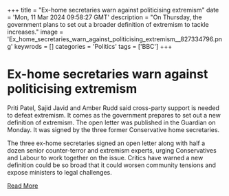+++
title = "Ex-home secretaries warn against politicising extremism"
date = 'Mon, 11 Mar 2024 09:58:27 GMT'
description = "On Thursday, the government plans to set out a broader definition of extremism to tackle increases."
image = 'Ex_home_secretaries_warn_against_politicising_extremism__827334796.png'
keywrods =  []
categories = 'Politics'
tags = ['BBC']
+++

# Ex-home secretaries warn against politicising extremism

Priti Patel, Sajid Javid and Amber Rudd said cross-party support is needed to defeat extremism.
It comes as the government prepares to set out a new definition of extremism.
The open letter was published in the Guardian on Monday.
It was signed by the three former Conservative home secretaries.

The three ex-home secretaries signed an open letter along with half a dozen senior counter-terror and extremism experts, urging Conservatives and Labour to work together on the issue.
Critics have warned a new definition could be so broad that it could worsen community tensions and expose ministers to legal challenges.


[Read More](https://www.bbc.co.uk/news/uk-politics-68532599)
